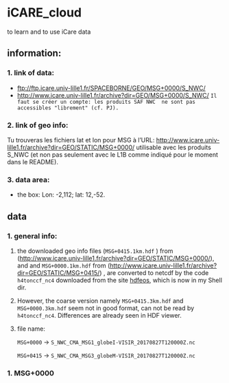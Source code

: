 # iCARE_cloud
to learn and to use iCare data

## information:
### 1. link of data: 
- ftp://ftp.icare.univ-lille1.fr/SPACEBORNE/GEO/MSG+0000/S_NWC/ 
- http://www.icare.univ-lille1.fr/archive?dir=GEO/MSG+0000/S_NWC/ `Il faut se créer un compte: les produits SAF NWC 
ne sont pas accessibles "librement" (cf. PJ).`
### 2. link of geo info:
Tu trouveras les fichiers lat et lon pour MSG à l’URL:
http://www.icare.univ-lille1.fr/archive?dir=GEO/STATIC/MSG+0000/
utilisable avec les produits S_NWC 
(et non pas seulement avec le L1B comme indiqué pour le moment dans le README).

### 3. data area:
- the box: Lon: -2,112; lat: 12,-52.


## data

### 1. general info:
1. the downloaded geo info files (`MSG+0415.1km.hdf` ) from
(http://www.icare.univ-lille1.fr/archive?dir=GEO/STATIC/MSG+0000/), 
and and `MSG+0000.1km.hdf` from (http://www.icare.univ-lille1.fr/archive?dir=GEO/STATIC/MSG+0415/)
, are converted to netcdf by the code `h4tonccf_nc4` downloaded
from the site [hdfeos](http://hdfeos.org/software/h4cflib.php),
which is now in my Shell dir.

2. However, the coarse version namely `MSG+0415.3km.hdf` and 
`MSG+0000.3km.hdf` seem not in good format, can not be read by 
`h4tonccf_nc4`. Differences are already seen in HDF viewer.

3. file name: 

    `MSG+0000` ->  `S_NWC_CMA_MSG1_globeI-VISIR_20170827T120000Z.nc`

    `MSG+0415` ->  `S_NWC_CMA_MSG3_globeM-VISIR_20170827T120000Z.nc`

### 1. MSG+0000

